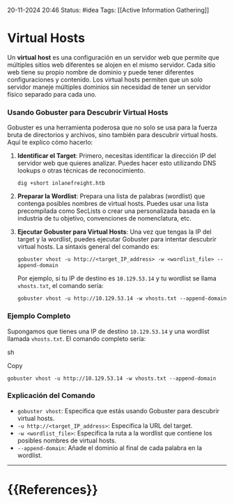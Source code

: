  20-11-2024 20:46
Status: #idea
Tags: [[Active Information Gathering]]

# Virtual Hosts

Un **virtual host** es una configuración en un servidor web que permite que múltiples sitios web diferentes se alojen en el mismo servidor. Cada sitio web tiene su propio nombre de dominio y puede tener diferentes configuraciones y contenido. Los virtual hosts permiten que un solo servidor maneje múltiples dominios sin necesidad de tener un servidor físico separado para cada uno.

### Usando Gobuster para Descubrir Virtual Hosts

Gobuster es una herramienta poderosa que no solo se usa para la fuerza bruta de directorios y archivos, sino también para descubrir virtual hosts. Aquí te explico cómo hacerlo:

1. **Identificar el Target**: Primero, necesitas identificar la dirección IP del servidor web que quieres analizar. Puedes hacer esto utilizando DNS lookups o otras técnicas de reconocimiento.

    ```
    dig +short inlanefreight.htb
    ```

1. **Preparar la Wordlist**: Prepara una lista de palabras (wordlist) que contenga posibles nombres de virtual hosts. Puedes usar una lista precompilada como SecLists o crear una personalizada basada en la industria de tu objetivo, convenciones de nomenclatura, etc.
    
3. **Ejecutar Gobuster para Virtual Hosts**: Una vez que tengas la IP del target y la wordlist, puedes ejecutar Gobuster para intentar descubrir virtual hosts. La sintaxis general del comando es:

    ```
    gobuster vhost -u http://<target_IP_address> -w <wordlist_file> --append-domain
    ```

	Por ejemplo, si tu IP de destino es `10.129.53.14` y tu wordlist se llama `vhosts.txt`, el comando sería:
 
    ```
    gobuster vhost -u http://10.129.53.14 -w vhosts.txt --append-domain
    ```


### Ejemplo Completo

Supongamos que tienes una IP de destino `10.129.53.14` y una wordlist llamada `vhosts.txt`. El comando completo sería:

sh

Copy

```
gobuster vhost -u http://10.129.53.14 -w vhosts.txt --append-domain
```

### Explicación del Comando

- `gobuster vhost`: Especifica que estás usando Gobuster para descubrir virtual hosts.
- `-u http://<target_IP_address>`: Especifica la URL del target.
- `-w <wordlist_file>`: Especifica la ruta a la wordlist que contiene los posibles nombres de virtual hosts.
- `--append-domain`: Añade el dominio al final de cada palabra en la wordlist.





---
# {{References}}